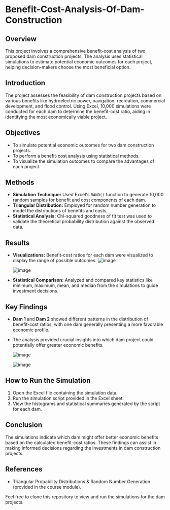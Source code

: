 # Benefit-Cost-Analysis-Of-Dam-Construction

## Overview
This project involves a comprehensive benefit-cost analysis of two proposed dam construction projects. The analysis uses statistical simulations to estimate potential economic outcomes for each project, helping decision-makers choose the most beneficial option.

## Introduction
The project assesses the feasibility of dam construction projects based on various benefits like hydroelectric power, navigation, recreation, commercial development, and flood control. Using Excel, 10,000 simulations were conducted for each dam to determine the benefit-cost ratio, aiding in identifying the most economically viable project.

## Objectives
- To simulate potential economic outcomes for two dam construction projects.
- To perform a benefit-cost analysis using statistical methods.
- To visualize the simulation outcomes to compare the advantages of each project.

## Methods
- **Simulation Technique:** Used Excel's `RAND()` function to generate 10,000 random samples for benefit and cost components of each dam.
- **Triangular Distribution:** Employed for random number generation to model the distributions of benefits and costs.
- **Statistical Analysis:** Chi-squared goodness of fit test was used to validate the theoretical probability distribution against the observed data.

## Results
- **Visualizations:** Benefit-cost ratios for each dam were visualized to display the range of possible outcomes.
  ![image](https://github.com/user-attachments/assets/06a57637-be5d-4896-991c-dce2f761d544)

  ![image](https://github.com/user-attachments/assets/5aa25bbf-cd19-4ad3-948e-0000d6f3ecea)


- **Statistical Comparison:** Analyzed and compared key statistics like minimum, maximum, mean, and median from the simulations to guide investment decisions.

## Key Findings
- **Dam 1** and **Dam 2** showed different patterns in the distribution of benefit-cost ratios, with one dam generally presenting a more favorable economic profile.
- The analysis provided crucial insights into which dam project could potentially offer greater economic benefits.

  ![image](https://github.com/user-attachments/assets/3750d3cc-55bf-4d26-becd-3e6747bff846)

  ![image](https://github.com/user-attachments/assets/26d79430-cb2b-4c93-b49c-d7e563632783)


## How to Run the Simulation
1. Open the Excel file containing the simulation data.
2. Run the simulation script provided in the Excel sheet.
3. View the histograms and statistical summaries generated by the script for each dam.

## Conclusion
The simulations indicate which dam might offer better economic benefits based on the calculated benefit-cost ratios. These findings can assist in making informed decisions regarding the investments in dam construction projects.

## References
- Triangular Probability Distributions & Random Number Generation (provided in the course module).


Feel free to clone this repository to view and run the simulations for the dam projects.
